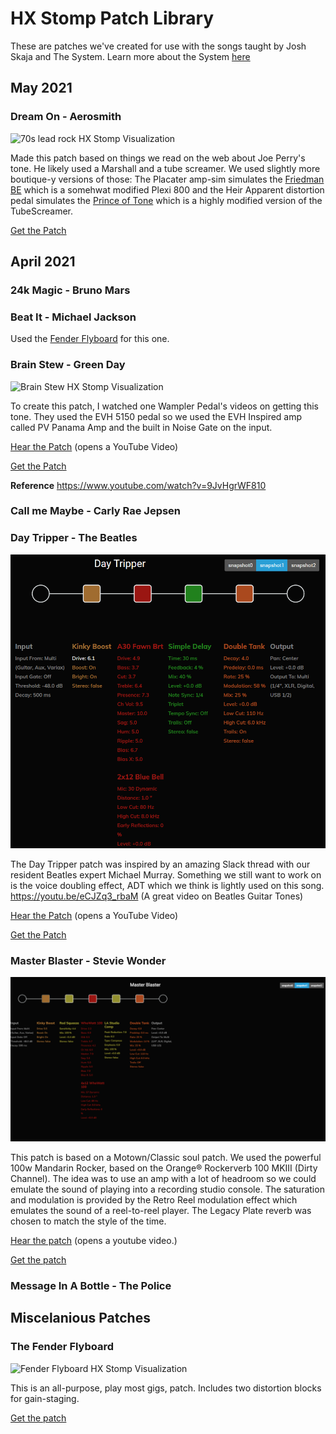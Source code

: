 # HX Stomp Patch Library

These are patches we've created for use with the songs taught by Josh Skaja and The System. Learn more about the System [here](http://thesystem.rocks)

## May 2021

### Dream On - Aerosmith
![70s lead rock HX Stomp Visualization](./images/70s-lead-viz-patch.png)

Made this patch based on things we read on the web about Joe Perry's tone. He likely used a Marshall and a tube screamer. We used slightly more boutique-y versions of those: The Placater amp-sim simulates the [Friedman BE](https://friedmanamplification.com/heads/be-100-deluxe) which is a somehwat modified Plexi 800 and the Heir Apparent distortion pedal simulates the [Prince of Tone](https://www.buyanalogman.com/Analog_Man_Prince_of_Tone_overdrive_pedal_p/ampot.htm) which is a highly modified version of the TubeScreamer.

[Get the Patch](https://raw.githubusercontent.com/vanb/guitaros/master/tones/70s-lead-rock.hlx)


## April 2021

### 24k Magic - Bruno Mars

### Beat It - Michael Jackson

Used the [Fender Flyboard](#fenderFlyboard) for this one.

### Brain Stew - Green Day

![Brain Stew HX Stomp Visualization](./images/brain-stew-patch-viz.png)

To create this patch, I watched one Wampler Pedal's videos on getting this tone. They used the EVH 5150 pedal so we used the EVH Inspired amp called PV Panama Amp and the built in Noise Gate on the input.

[Hear the Patch](https://youtu.be/KQSmH7IojU0) (opens a YouTube Video)

[Get the Patch](https://raw.githubusercontent.com/vanb/guitaros/master/tones/brain-stew-patch.hlx)

**Reference**
https://www.youtube.com/watch?v=9JvHgrWF810

### Call me Maybe - Carly Rae Jepsen

### Day Tripper - The Beatles

![Day Tripper HX Stomp Visualization](./images/day-tripper-patch-viz.png)

The Day Tripper patch was inspired by an amazing Slack thread with our resident Beatles expert Michael Murray. Something we still want to work on is the voice doubling effect, ADT which we think is lightly used on this song. https://youtu.be/eCJZq3_rbaM (A great video on Beatles Guitar Tones)

[Hear the Patch](https://youtu.be/BnlIHUU-wmg) (opens a YouTube Video)

[Get the Patch](https://raw.githubusercontent.com/vanb/guitaros/master/tones/day-tripper.hlx)

### Master Blaster - Stevie Wonder

![Master Blaster HX Stomp Visualizaiton](./images/master-blaster-patch-viz.png)

This patch is based on a Motown/Classic soul patch. We used the powerful 100w Mandarin Rocker, based on the Orange® Rockerverb 100 MKIII (Dirty Channel).
The idea was to use an amp with a lot of headroom so we could emulate the sound of playing into a recording studio console. The saturation and modulation
is provided by the Retro Reel modulation effect which emulates the sound of a reel-to-reel player. The Legacy Plate reverb was chosen to match the style of the time.

[Hear the patch](https://youtu.be/FaH9KgL4AEU) (opens a youtube video.)

[Get the patch](https://raw.githubusercontent.com/vanb/guitaros/master/tones/motown-soul-patch.hlx)



### Message In A Bottle - The Police

## Miscelanious Patches

### <a name="fenderFlyboard"></a> The Fender Flyboard

![Fender Flyboard HX Stomp Visualization](./images/fender-flyboard-patch-viz.png)

This is an all-purpose, play most gigs, patch. Includes two distortion blocks for gain-staging. 

[Get the patch](https://raw.githubusercontent.com/vanb/guitaros/master/tones/fender-flyboard.hlx)
